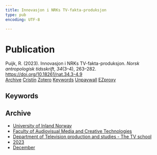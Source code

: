 ```yaml
---
title: Innovasjon i NRKs TV-fakta-produksjon
type: pub
encoding: UTF-8

---
```

<h1>Publication</h1>
<article id="csl-bib-container-CKPCQPX9" class="csl-bib-container">
  <div class="csl-bib-body"> <div class="csl-entry">Puijk, R. (2023). Innovasjon i NRKs TV-fakta-produksjon. <i>Norsk antropologisk tidsskrift</i>, <i>34</i>(3–4), 263–282. <a href="https://doi.org/10.18261/nat.34.3-4.9">https://doi.org/10.18261/nat.34.3-4.9</a></div> </div>
  <div class="csl-bib-buttons">
    <a href="#taxonomy-article-CKPCQPX9" alt="archive" class="csl-bib-button">Archive</a>
    <a href="https://app.cristin.no/results/show.jsf?id=2210416" alt="Cristin" class="csl-bib-button">Cristin</a>
    <a href="http://zotero.org/groups/5881554/items/CKPCQPX9" alt="Zotero" class="csl-bib-button">Zotero</a>
    <a href="#keywords-article-CKPCQPX9" alt="keywords" class="csl-bib-button">Keywords</a>
    <a href="https://doi.org/10.18261/nat.34.3-4.9" alt="Unpaywall" class="csl-bib-button">Unpaywall</a>
    <a href="https://doi.org/10.18261/nat.34.3-4.9" alt="EZproxy" class="csl-bib-button">EZproxy</a>
  </div>
  <div id="csl-bib-meta-container-CKPCQPX9"></div>
</article>
<div id="csl-bib-meta-CKPCQPX9" class="csl-bib-meta">
  <article id="keywords-article-CKPCQPX9" class="keywords-article">
    <h1>Keywords</h1>
    
  </article>
  <article id="taxonomy-article-CKPCQPX9" class="taxonomy-article">
    <h1>Archive</h1>
    <ul>
      <li><a href="{{< params subfolder >}}en/archive/?key=3DCRN523">University of Inland Norway</a></li>
      <li><a href="{{< params subfolder >}}en/archive/?key=8XUDF4FD">Faculty of Audiovisual Media and Creative Technologies</a></li>
      <li><a href="{{< params subfolder >}}en/archive/?key=6SLLPJYF">Department of Television production and studies - The TV school</a></li>
      <li><a href="{{< params subfolder >}}en/archive/?key=M7QWYS8Z">2023</a></li>
      <li><a href="{{< params subfolder >}}en/archive/?key=HQ6UF4TM">December</a></li>
    </ul>
  </article>
</div>
